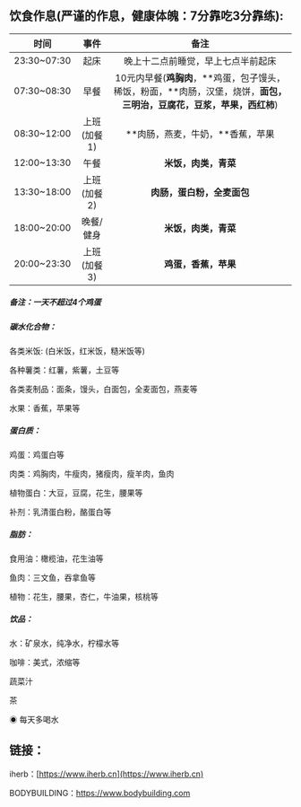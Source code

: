## 饮食作息\(严谨的作息，健康体魄：7分靠吃3分靠练\):

| 时间 | 事件 | 备注 |
| :---: | :---: | :---: |
| 23:30~07:30 | 起床 | 晚上十二点前睡觉，早上七点半前起床 |
| 07:30~08:30 | 早餐 | 10元内早餐\(**鸡胸肉**，**鸡蛋，包子馒头，稀饭，粉面，**肉肠，汉堡，烧饼，**面包，三明治，豆腐花，豆浆，苹果，西红柿**\) |
| 08:30~12:00 | 上班\(加餐1\) | **肉肠，燕麦，牛奶，**香蕉，苹果 |
| 12:00~13:30 | 午餐 | **米饭，肉类，青菜** |
| 13:30~18:00 | 上班\(加餐2\) | **肉肠，蛋白粉，全麦面包** |
| 18:00~20:00 | 晚餐/健身 | **米饭，肉类，青菜** |
| 20:00~23:30 | 上班\(加餐3\) | **鸡蛋，香蕉，苹果** |

##### 备注：一天不超过4个鸡蛋

##### 碳水化合物：

各类米饭: \(白米饭，红米饭，糙米饭等\)

各种薯类：红薯，紫薯，土豆等

各类麦制品：面条，馒头，白面包，全麦面包，燕麦等

水果：香蕉，苹果等

##### 蛋白质：

鸡蛋：鸡蛋白等

肉类：鸡胸肉，牛瘦肉，猪瘦肉，瘦羊肉，鱼肉

植物蛋白：大豆，豆腐，花生，腰果等

补剂：乳清蛋白粉，酪蛋白等

##### 脂肪：

食用油：橄榄油，花生油等

鱼肉：三文鱼，吞拿鱼等

植物：花生，腰果，杏仁，牛油果，核桃等

##### 饮品：

水：矿泉水，纯净水，柠檬水等

咖啡：美式，浓缩等

蔬菜汁

茶

◉ 每天多喝水

## 链接：

iherb：[https://www.iherb.cn](https://www.iherb.cn)

BODYBUILDING：https://www.bodybuilding.com

